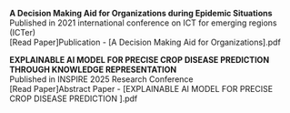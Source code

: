 **A Decision Making Aid for Organizations during Epidemic Situations**  
   Published in 2021 international conference on ICT for emerging regions (ICTer)  
   [Read Paper]Publication - [A Decision Making Aid for Organizations].pdf

**EXPLAINABLE AI MODEL FOR PRECISE CROP DISEASE PREDICTION THROUGH KNOWLEDGE REPRESENTATION**  
   Published in INSPIRE 2025 Research Conference  
   [Read Paper]Abstract Paper - [EXPLAINABLE AI MODEL FOR PRECISE CROP DISEASE PREDICTION ].pdf
